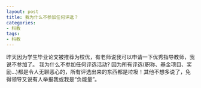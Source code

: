 ```yaml
---
layout: post
title: 我为什么不参加任何评选？
categories:
- 科教
tags:
- 科教
---
```


昨天因为学生毕业论文被推荐为校优，有老师说我可以申请一下优秀指导教师，我说不参加了。 我为什么不参加任何评选活动? 因为所有评选(职称、基金项目、奖励...)都是令人无聊恶心的，所有评选出来的东西都是垃圾！其他不想多说了，免得领导又说有人举报我或我是“负能量”。